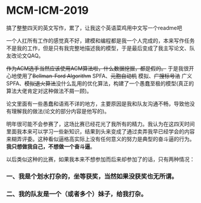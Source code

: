 # MCM-ICM-2019
搞了整整四天的英文写作，累了，让我这个英语菜鸡用中文写一个readme吧

一个人扛所有工作的感觉真不好，建模和编程都是我一个人完成的，本来写作任务不是我的工作，但是只有我完整地描述我的模型，于是最后变成了我主写论文、队友改论文QAQ。

~~作为ACM选手当然应该使用ACM算法啦，什么数据挖掘，都是假的。~~ 于是我很开心地使用了~~Bellman-Ford Algorithm~~ SPFA、~~元胞自动机~~ 模拟、~~广搜标号法~~ 广义SPFA、~~模拟退火算法~~没什么乱用的优化算法，构建了一个愚蠢至极的模型(真正的算法大佬肯定对这种做法不屑一顾)。

论文里面有一些愚蠢和语焉不详的地方，主要原因是我和队友沟通不畅，导致他没有理解我的做法(论文的部分内容是他写的)。

明年很可能不会参赛了，这场比赛已经花光了我所有的精力。我认为在这四天时间里面我本来可以学习一些新知识，结果到头来变成了通过卖弄我早已经学会的内容来糊弄评委。这种看似逼格高实际上没有任何意义的努力是典型的奋斗逼的行为。**我只想做我自己，不想做一个奋斗逼**。

以后类似这种的比赛，如果我本来不想参加而后来却参加了的话，只有两种情况：
   ### 一、我是个划水打杂的，坐等获奖，当然如果没获奖也无所谓。
   ### 二、我的队友是一个（或者多个）妹子，给我打杂。
